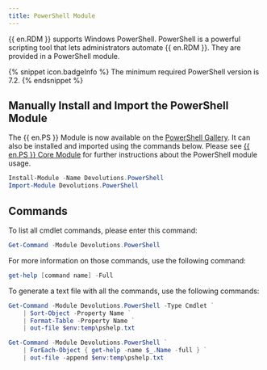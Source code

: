 ```yaml
---
title: PowerShell Module
---
```

{{ en.RDM }} supports Windows PowerShell. PowerShell is a powerful scripting tool that lets administrators automate {{ en.RDM }}. They are provided in a PowerShell module. 

{% snippet icon.badgeInfo %} 
The minimum required PowerShell version is 7.2. 
{% endsnippet %}
 
## Manually Install and Import the PowerShell Module 

The {{ en.PS }} Module is now available on the [PowerShell Gallery](https://www.powershellgallery.com/packages/Devolutions.PowerShell/). It can also be installed and imported using the commands below. Please see [{{ en.PS }} Core Module](/kb/remote-desktop-manager/knowledge-base/rdm-powershell-core-module/) for further instructions about the PowerShell module usage. 

```powershell
Install-Module -Name Devolutions.PowerShell
Import-Module Devolutions.PowerShell 
```

## Commands 

To list all cmdlet commands, please enter this command: 

```powershell
Get-Command -Module Devolutions.PowerShell 
```

For more information on those commands, use the following command: 

```powershell
get-help [command name] -Full 
```

To generate a text file with all the commands, use the following commands: 

```powershell
Get-Command -Module Devolutions.PowerShell -Type Cmdlet ` 
    | Sort-Object -Property Name ` 
    | Format-Table -Property Name ` 
    | out-file $env:temp\pshelp.txt 

Get-Command -Module Devolutions.PowerShell ` 
    | ForEach-Object { get-help -name $_.Name -full } ` 
    | out-file -append $env:temp\pshelp.txt 
```



